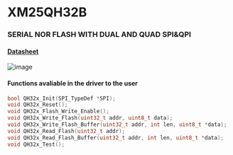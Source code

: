 # XM25QH32B
### SERIAL NOR FLASH WITH DUAL AND QUAD SPI&QPI

#### [Datasheet](https://datasheet.lcsc.com/lcsc/1811072025_XMC-XM25QH32BHIG_C328460.pdf)

![image](https://user-images.githubusercontent.com/38166489/135762626-63380dc0-3746-4f8d-a67c-26132dd45fa6.png)

#### Functions avaliable in the driver to the user
```C
bool QH32x_Init(SPI_TypeDef *SPI);
void QH32x_Reset();
void QH32x_Flash_Write_Enable();
void QH32x_Write_Flash(uint32_t addr, uint8_t data);
void QH32x_Write_Flash_Buffer(uint32_t addr, int len, uint8_t *data);
void QH32x_Read_Flash(uint32_t addr);
void QH32x_Read_Flash_Buffer(uint32_t addr, int len, uint8_t *data);
void QH32x_Test();
```
